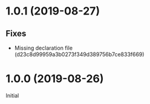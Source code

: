 # 1.0.1 (2019-08-27)

## Fixes
- Missing declaration file (d23c8d99959a3b0273f349d389756b7ce833f669)

# 1.0.0 (2019-08-26)

Initial
